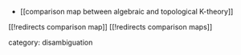 
* [[comparison map between algebraic and topological K-theory]]


[[!redirects comparison map]]
[[!redirects comparison maps]]

category: disambiguation
